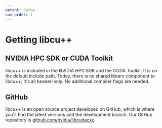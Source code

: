 ```yaml
---
parent: Setup
nav_order: 1
---
```


# Getting libcu++

## NVIDIA HPC SDK or CUDA Toolkit

libcu++ is included in the NVIDIA HPC SDK and the CUDA Toolkit.
It is on the default include path.
Today, there is no shared library component to libcu++; it's all header-only.
No additional compiler flags are needed.

## GitHub

libcu++ is an open source project developed on GitHub, which is where you'll
  find the latest versions and the development branch.
Our GitHub repository is [github.com/nvidia/libcudacxx](https://github.com/nvidia/libcudacxx).
